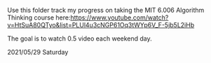 Use this folder track my progress on taking the MIT 6.006 Algorithm Thinking course here:https://www.youtube.com/watch?v=HtSuA80QTyo&list=PLUl4u3cNGP61Oq3tWYp6V_F-5jb5L2iHb

The goal is to watch 0.5 video each weekend day.

2021/05/29 Saturday
